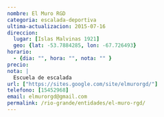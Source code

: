 ```yaml
---
nombre: El Muro RGD
categoria: escalada-deportiva
ultima-actualizacion: 2015-07-16
direccion: 
  lugar: [Islas Malvinas 1921]
  geo: {lat: -53.7884285, lon: -67.726493}
horario: 
  - {dia: "", hora: "", nota: "" }
precio: 
nota: | 
  Escuela de escalada
url: ["https://sites.google.com/site/elmurorgd/"]
telefono: [15452968]
email: elmurorgd@gmail.com
permalink: /rio-grande/entidades/el-muro-rgd/
---
```


